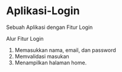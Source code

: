 # Aplikasi-Login
Sebuah Aplikasi dengan Fitur Login

Alur Fitur Login
1. Memasukkan nama, email, dan password
2. Memvalidasi masukan
3. Menampilkan halaman home.
